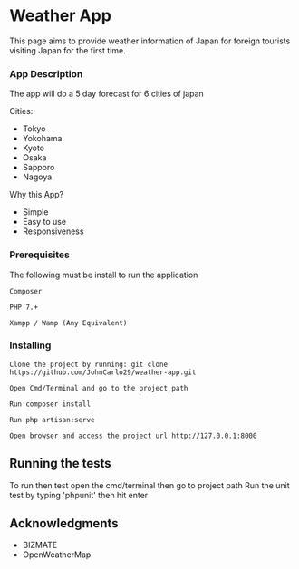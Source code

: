 # Weather App

This page aims to provide weather information of Japan for foreign tourists visiting Japan for the first time.

### App Description

The app will do a 5 day forecast for 6 cities of japan

Cities:
* Tokyo
* Yokohama
* Kyoto
* Osaka
* Sapporo
* Nagoya

Why this App?
* Simple
* Easy to use
* Responsiveness

### Prerequisites

The following must be install to run the application

```
Composer
```
```
PHP 7.+
```
```
Xampp / Wamp (Any Equivalent)
```

### Installing

```
Clone the project by running: git clone https://github.com/JohnCarlo29/weather-app.git
```
```
Open Cmd/Terminal and go to the project path
```
```
Run composer install
```
```
Run php artisan:serve
```
```
Open browser and access the project url http://127.0.0.1:8000
```


## Running the tests

To run then test open the cmd/terminal then go to project path
Run the unit test by typing 'phpunit' then hit enter


## Acknowledgments

* BIZMATE
* OpenWeatherMap
